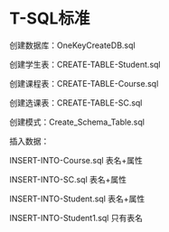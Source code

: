 # T-SQL标准


创建数据库：OneKeyCreateDB.sql 


创建学生表：CREATE-TABLE-Student.sql 

创建课程表：CREATE-TABLE-Course.sql	 

创建选课表：CREATE-TABLE-SC.sql	      


创建模式：Create_Schema_Table.sql 	


插入数据：

INSERT-INTO-Course.sql	表名+属性

INSERT-INTO-SC.sql	 表名+属性

INSERT-INTO-Student.sql	 表名+属性

INSERT-INTO-Student1.sql 只有表名



